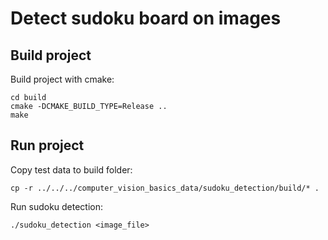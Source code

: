 # Detect sudoku board on images

## Build project
Build project with cmake:
```
cd build
cmake -DCMAKE_BUILD_TYPE=Release ..
make
```

## Run project
Copy test data to build folder:
```
cp -r ../../../computer_vision_basics_data/sudoku_detection/build/* .
```

Run sudoku detection:
```
./sudoku_detection <image_file>
```
